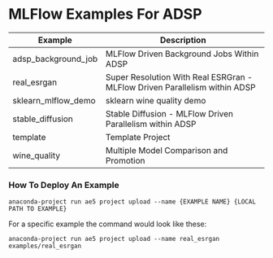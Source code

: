 # MLFlow Examples For ADSP

| Example             | Description                                                                |
|---------------------|----------------------------------------------------------------------------|
| adsp_background_job | MLFlow Driven Background Jobs Within ADSP                                  |
| real_esrgan         | Super Resolution With Real ESRGran - MLFlow Driven Parallelism within ADSP |
| sklearn_mlflow_demo | sklearn wine quality demo                                                  |
| stable_diffusion    | Stable Diffusion - MLFlow Driven Parallelism within ADSP                   |
| template            | Template Project                                                           |
| wine_quality        | Multiple Model Comparison and Promotion                                    |

### How To Deploy An Example

```commandline
anaconda-project run ae5 project upload --name {EXAMPLE NAME} {LOCAL PATH TO EXAMPLE}
```

For a specific example the command would look like these:
```commandline
anaconda-project run ae5 project upload --name real_esrgan examples/real_esrgan
```
